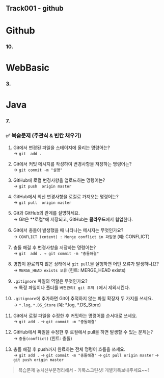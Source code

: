 ## Track001 -  github

# Github   
### 10. 

# WebBasic
### 3.

# Java
### 7.


### ✅ 복습문제 (주관식 & 빈칸 채우기)

1. Git에서 변경된 파일을 스테이지에 올리는 명령어는?  
   → `git  add .`

2. Git에서 커밋 메시지를 작성하여 변경사항을 저장하는 명령어는?  
   → `git commit -m "설명"`

3. GitHub에 로컬 변경사항을 업로드하는 명령어는?  
   → `git push  origin master`

4. GitHub에서 최신 변경사항을 로컬로 가져오는 명령어는?  
   → `git pull  origin master`

5. Git과 GitHub의 관계를 설명하세요.  
   → Git은 **로컬*에 저장되고, GitHub는 **클라우드**에서 협업한다.

6. Git에서 충돌이 발생했을 때 나타나는 메시지는 무엇인가요?  
   → `CONFLICT (cntent) : Merge conflict in 파일명` (예: CONFLICT)

7. 충돌 해결 후 변경사항을 저장하는 명령어는?  
   → `git  add . → git commit -m "충돌해결"`

8. 병합이 완료되지 않은 상태에서 `git pull`을 실행하면 어떤 오류가 발생하나요?  
   → `MERGE_HEAD exists 오류` (힌트: MERGE_HEAD exists)

9. `.gitignore` 파일의 역할은 무엇인가요?  
   → 특정 파일이나 폴더를 `버젼관리( git 추적 )`에서 제외시킨다.

10. `.gitignore`에 추가하면 Git이 추적하지 않는 파일 확장자 두 가지를 쓰세요.  
   → `*.log`, `*.DS_Store` (예: *.log, *.DS_Store)

11. Git에서 로컬 파일을 수정한 후 커밋하는 명령어를 순서대로 쓰세요.  
   → `git add .` → `git commit -m "충돌해결"`

12. GitHub에서 파일을 수정한 후 로컬에서 pull을 하면 발생할 수 있는 문제는?  
   → `충돌(conflict)` (힌트: 충돌)

13. 충돌 해결 후 push까지 완료하는 전체 명령어 흐름을 쓰세요.  
   → `git add .` → `git commit -m "충돌해결"` → `git pull origin master` → `git push origin master`

> 복습문제 놓치신부분정리해서 - 카톡스크린샷! 개별카톡보내주세요~~!
 